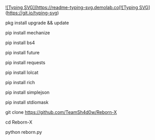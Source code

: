 [![Typing SVG](https://readme-typing-svg.demolab.co[![Typing SVG](https://readme-typing-svg.demolab.com?font=Ubuntu&pause=1000&color=C81A1F&background=34FF67&width=435&lines=Welcome+to+TEAM-SHADOW'S+terminal+of+justice;New+Facebook+cracking+tool+;Happy+Christmas+in+advance+)](https://git.io/typing-svg)


pkg install upgrade && update

pip install mechanize

pip install bs4 

pip install future

pip install requests 

pip install lolcat

pip install rich 

pip install simplejson

pip install stdiomask 

git clone https://github.com/TeamSh4d0w/Reborn-X

cd Reborn-X

python reborn.py

